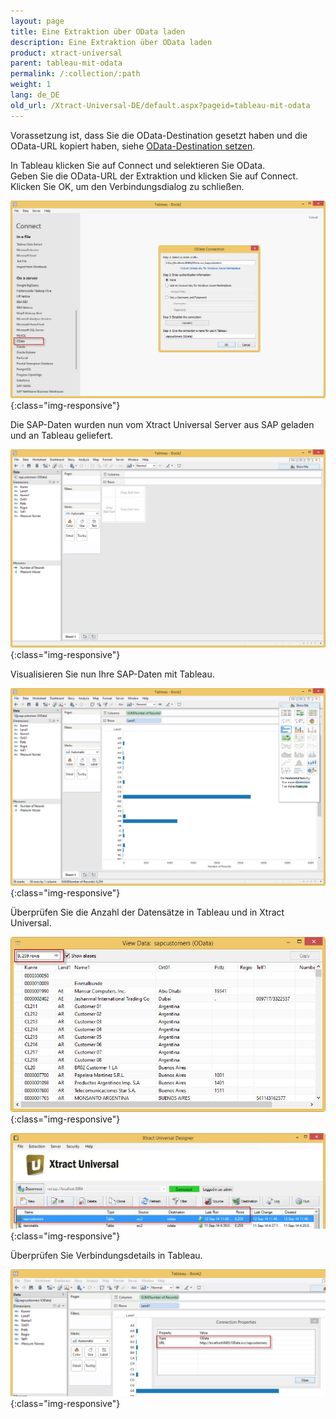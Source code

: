 ```yaml
---
layout: page
title: Eine Extraktion über OData laden
description: Eine Extraktion über OData laden
product: xtract-universal
parent: tableau-mit-odata
permalink: /:collection/:path
weight: 1
lang: de_DE
old_url: /Xtract-Universal-DE/default.aspx?pageid=tableau-mit-odata
---
```


Vorassetzung ist, dass Sie die OData-Destination gesetzt haben und die OData-URL kopiert haben, siehe [OData-Destination setzen](../../odata-atom/odata_destination_setzen). 

In Tableau klicken Sie auf Connect und selektieren Sie OData. <br>
Geben Sie die OData-URL der Extraktion und klicken Sie auf Connect. <br>
Klicken Sie OK, um den Verbindungsdialog zu schließen. 

![Tableau-Connect-OData](/img/content/Tableau-Connect-OData.jpg){:class="img-responsive"}

Die SAP-Daten wurden nun vom Xtract Universal Server aus SAP geladen und an Tableau geliefert.

![Tableau-Data-Extracted](/img/content/Tableau-Data-Extracted.jpg){:class="img-responsive"}

Visualisieren Sie nun Ihre SAP-Daten  mit Tableau.

![Tableau-Data-Chart](/img/content/Tableau-Data-Chart.jpg){:class="img-responsive"}

Überprüfen Sie die Anzahl der Datensätze in Tableau und in Xtract Universal.

![Tableau-RowCount](/img/content/Tableau-RowCount.jpg){:class="img-responsive"}

![XU-OData-Extraction-Result](/img/content/XU-OData-Extraction-Result.jpg){:class="img-responsive"}

Überprüfen Sie Verbindungsdetails in Tableau.

![Tableau-Connection-Property](/img/content/Tableau-Connection-Property.jpg){:class="img-responsive"}



